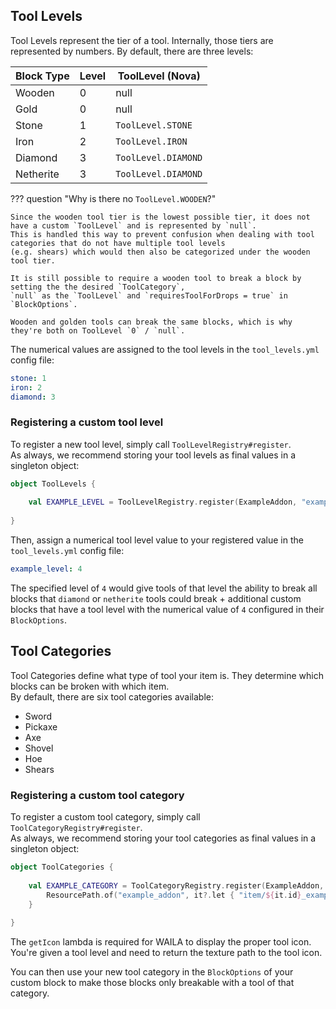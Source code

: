 ## Tool Levels

Tool Levels represent the tier of a tool. Internally, those tiers are represented by numbers. By default, there are three levels:

| Block Type | Level | ToolLevel (Nova)    |
|------------|-------|---------------------|
| Wooden     | 0     | null                |
| Gold       | 0     | null                |
| Stone      | 1     | `ToolLevel.STONE`   |
| Iron       | 2     | `ToolLevel.IRON`    |
| Diamond    | 3     | `ToolLevel.DIAMOND` |
| Netherite  | 3     | `ToolLevel.DIAMOND` |

??? question "Why is there no `ToolLevel.WOODEN`?"

    Since the wooden tool tier is the lowest possible tier, it does not have a custom `ToolLevel` and is represented by `null`.  
    This is handled this way to prevent confusion when dealing with tool categories that do not have multiple tool levels
    (e.g. shears) which would then also be categorized under the wooden tool tier.

    It is still possible to require a wooden tool to break a block by setting the the desired `ToolCategory`,
    `null` as the `ToolLevel` and `requiresToolForDrops = true` in `BlockOptions`.

    Wooden and golden tools can break the same blocks, which is why they're both on ToolLevel `0` / `null`.

The numerical values are assigned to the tool levels in the `tool_levels.yml` config file:

```yaml title="tool_levels.yml"
stone: 1
iron: 2
diamond: 3
```

### Registering a custom tool level

To register a new tool level, simply call `ToolLevelRegistry#register`.  
As always, we recommend storing your tool levels as final values in a singleton object:

```kotlin
object ToolLevels {
    
    val EXAMPLE_LEVEL = ToolLevelRegistry.register(ExampleAddon, "example_level")
    
}
```

Then, assign a numerical tool level value to your registered value in the `tool_levels.yml` config file:

```yaml title="tool_levels.yml"
example_level: 4
```

The specified level of `4` would give tools of that level the ability to break all blocks that `diamond` or `netherite`
tools could break + additional custom blocks that have a tool level with the numerical value of `4` configured in their
`BlockOptions`.

## Tool Categories

Tool Categories define what type of tool your item is. They determine which blocks can be broken with which item.  
By default, there are six tool categories available:

* Sword
* Pickaxe
* Axe
* Shovel
* Hoe
* Shears

### Registering a custom tool category

To register a custom tool category, simply call `ToolCategoryRegistry#register`.  
As always, we recommend storing your tool categories as final values in a singleton object:

```kotlin title="ToolCategories.kt"
object ToolCategories {
    
    val EXAMPLE_CATEGORY = ToolCategoryRegistry.register(ExampleAddon, "example_category") {
        ResourcePath.of("example_addon", it?.let { "item/${it.id}_example" } ?: "item/example")
    }
    
}
```

The `getIcon` lambda is required for WAILA to display the proper tool icon. You're given a tool level and need to return
the texture path to the tool icon.

You can then use your new tool category in the `BlockOptions` of your custom block to make those blocks only breakable
with a tool of that category.